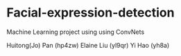 # Facial-expression-detection
Machine Learning project using using ConvNets

Huitong(Jo) Pan (hp4zw)
Elaine Liu (yl9qr)
Yi Hao (yh8a)
